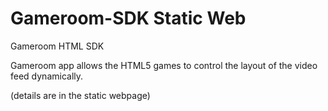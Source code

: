 # Gameroom-SDK Static Web
Gameroom HTML SDK

Gameroom app allows the HTML5 games to control the layout of the video feed dynamically.

(details are in the static webpage)